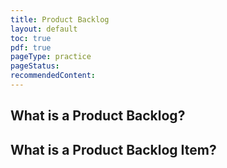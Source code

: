 ```yaml
---
title: Product Backlog
layout: default
toc: true
pdf: true
pageType: practice
pageStatus: 
recommendedContent:
---
```


## What is a Product Backlog?

## What is a Product Backlog Item?